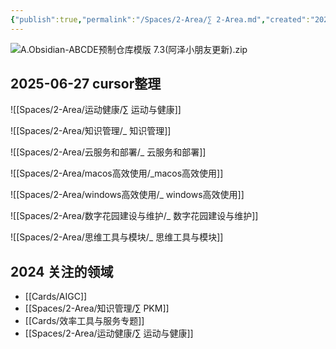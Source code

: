 ```yaml
---
{"publish":true,"permalink":"/Spaces/2-Area/∑ 2-Area.md","created":"2025-04-04","modified":"2025-06-27","tags":["moc"],"cssclasses":""}
---
```


![A.Obsidian-ABCDE预制仓库模版 7.3(阿泽小朋友更新).zip](https://drive.google.com/open?id=1YqJsJCppdPu_6SwIraiRz0fpddZQrxS0)


## 2025-06-27 cursor整理

![[Spaces/2-Area/运动健康/∑ 运动与健康]]

![[Spaces/2-Area/知识管理/_ 知识管理]]

![[Spaces/2-Area/云服务和部署/_ 云服务和部署]]

![[Spaces/2-Area/macos高效使用/_macos高效使用]]

![[Spaces/2-Area/windows高效使用/_ windows高效使用]]

![[Spaces/2-Area/数字花园建设与维护/_ 数字花园建设与维护]]

![[Spaces/2-Area/思维工具与模块/_ 思维工具与模块]]

## 2024 关注的领域

- [[Cards/AIGC]]
- [[Spaces/2-Area/知识管理/∑ PKM]]
- [[Cards/效率工具与服务专题]]
- [[Spaces/2-Area/运动健康/∑ 运动与健康]]
